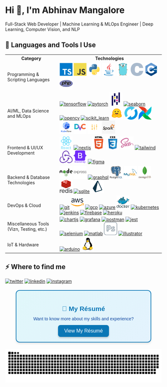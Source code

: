 <h1>Hi 👋, I'm Abhinav Mangalore</h1>
<p>Full-Stack Web Developer | Machine Learning & MLOps Engineer | Deep Learning, Computer Vision, and NLP</p>
<h2>🚀 Languages and Tools I Use</h2>
<table>
<tr>
<th> Category </th>
<th> Technologies </th>
</tr>
<tr>
<td>Programming & Scripting Languages</td>
<td>
<a href="https://www.typescriptlang.org/" target="_blank"><img src="https://raw.githubusercontent.com/devicons/devicon/master/icons/typescript/typescript-original.svg" alt="typescript" width="42" height="42" /></a>
<a href="https://www.javascript.com/" target="_blank"><img src="https://raw.githubusercontent.com/devicons/devicon/master/icons/javascript/javascript-original.svg" alt="javascript" width="42" height="42" /></a>
<a href="https://www.python.org/" target="_blank"><img src="https://raw.githubusercontent.com/devicons/devicon/master/icons/python/python-original.svg" alt="python" width="42" height="42" /></a>
<a href="https://www.java.com/" target="_blank"><img src="https://raw.githubusercontent.com/devicons/devicon/master/icons/java/java-original.svg" alt="java" width="42" height="42" /></a>
<a href="https://go.dev/" target="_blank"><img src="https://raw.githubusercontent.com/devicons/devicon/master/icons/go/go-original.svg" alt="go" width="42" height="42" /></a>
<a href="https://en.wikipedia.org/wiki/C_(programming_language)" target="_blank"><img src="https://raw.githubusercontent.com/devicons/devicon/master/icons/c/c-original.svg" alt="c" width="42" height="42" /></a>
<a href="https://cplusplus.com/" target="_blank"><img src="https://raw.githubusercontent.com/devicons/devicon/master/icons/cplusplus/cplusplus-original.svg" alt="cplusplus" width="42" height="42" /></a>
<a href="https://www.php.net/" target="_blank"><img src="https://raw.githubusercontent.com/devicons/devicon/master/icons/php/php-original.svg" alt="php" width="42" height="42" /></a>
</td>
</tr>

<tr> 
<td>AI/ML, Data Science and MLOps</td>
<td>
<a href="https://www.tensorflow.org/" target="_blank"><img src="https://www.vectorlogo.zone/logos/tensorflow/tensorflow-icon.svg" alt="tensorflow" width="42" height="42" /></a>
<a href="https://pytorch.org/" target="_blank"><img src="https://www.vectorlogo.zone/logos/pytorch/pytorch-icon.svg" alt="pytorch" width="42" height="42" /></a>
<a href="https://pandas.pydata.org/" target="_blank"><img src="https://raw.githubusercontent.com/devicons/devicon/2ae2a900d2f041da66e950e4d48052658d850630/icons/pandas/pandas-original.svg" alt="pandas" width="42" height="42" /></a>
<a href="https://seaborn.pydata.org/" target="_blank"><img src="https://seaborn.pydata.org/_images/logo-mark-lightbg.svg" alt="seaborn" width="42" height="42" /></a>
<a href="https://opencv.org/" target="_blank"><img src="https://www.vectorlogo.zone/logos/opencv/opencv-icon.svg" alt="opencv" width="42" height="42" /></a>
<a href="https://scikit-learn.org/" target="_blank"><img src="https://upload.wikimedia.org/wikipedia/commons/0/05/Scikit_learn_logo_small.svg" alt="scikit_learn" width="42" height="42" /></a>
<a href="https://huggingface.co/"><img src="public/hf-logo.svg" alt="hugging_face" width="42" height="42" /></a>
<a href="https://mlflow.org/" target="_blank"><img src="public/mlflow.png" alt="mlflow" width="42" height="42" /></a>
<a href="https://airflow.apache.org/" target="_blank"><img src="public/apacheairflow.png" alt="apache_airflow" width="42" height="42" /></a>
<a href="https://www.kubeflow.org/" target="_blank"><img src="public/kubeflow.jpg" alt="kubeflow" width="42" height="42" /></a>
<a href="https://dvc.org/" target="_blank"><img src="public/dvc.svg" alt="dvc" width="42" height="42" /></a>
<a href="https://wandb.ai/" target="_blank"><img src="public/weights_&_biases.png" alt="weights_and_biases" width="42" height="42" /></a>
<a href="https://spark.apache.org/" target="_blank"><img src="public/apache-spark.png" alt="apache_spark" width="42" height="42" /></a>
</td>

</tr>
<tr>
<td>
Frontend & UI/UX Development
</td>
<td>
<a href="https://reactjs.org/" target="_blank"><img src="https://raw.githubusercontent.com/devicons/devicon/master/icons/react/react-original-wordmark.svg" alt="react" width="42" height="42" /></a>
<a href="https://nextjs.org/" target="_blank"><img src="https://cdn.worldvectorlogo.com/logos/nextjs-2.svg" alt="nextjs" width="42" height="42" /></a>
<a href="https://developer.mozilla.org/en-US/docs/Web/HTML" target="_blank"><img src="https://raw.githubusercontent.com/devicons/devicon/master/icons/html5/html5-original-wordmark.svg" alt="html5" width="42" height="42" /></a>
<a href="https://developer.mozilla.org/en-US/docs/Web/CSS" target="_blank"><img src="https://raw.githubusercontent.com/devicons/devicon/master/icons/css3/css3-original-wordmark.svg" alt="css3" width="42" height="42" /></a>
<a href="https://sass-lang.com/" target="_blank"><img src="https://raw.githubusercontent.com/devicons/devicon/master/icons/sass/sass-original.svg" alt="sass" width="42" height="42" /></a>
<a href="https://tailwindcss.com/" target="_blank"><img src="https://www.vectorlogo.zone/logos/tailwindcss/tailwindcss-icon.svg" alt="tailwind" width="42" height="42" /></a>
<a href="https://redux.js.org/" target="_blank"><img src="https://raw.githubusercontent.com/devicons/devicon/master/icons/redux/redux-original.svg" alt="redux" width="42" height="42" /></a>
<a href="https://getbootstrap.com/" target="_blank"><img src="https://raw.githubusercontent.com/devicons/devicon/master/icons/bootstrap/bootstrap-plain-wordmark.svg" alt="bootstrap" width="42" height="42" /></a>
<a href="https://www.figma.com/" target="_blank"><img src="https://www.vectorlogo.zone/logos/figma/figma-icon.svg" alt="figma" width="42" height="42" /></a>
</td>

<tr>
<td>
Backend & Database Technologies
</td>
<td>
<a href="https://nodejs.org/" target="_blank"><img src="https://raw.githubusercontent.com/devicons/devicon/master/icons/nodejs/nodejs-original-wordmark.svg" alt="nodejs" width="42" height="42" /></a>
<a href="https://expressjs.com/" target="_blank"><img src="https://raw.githubusercontent.com/devicons/devicon/master/icons/express/express-original-wordmark.svg" alt="express" width="42" height="42" /></a>
<a href="https://graphql.org/" target="_blank"><img src="https://www.vectorlogo.zone/logos/graphql/graphql-icon.svg" alt="graphql" width="42" height="42" /></a>
<a href="https://www.postgresql.org/" target="_blank"><img src="https://raw.githubusercontent.com/devicons/devicon/master/icons/postgresql/postgresql-original-wordmark.svg" alt="postgresql" width="42" height="42" /></a>
<a href="https://www.mysql.com/" target="_blank"><img src="https://raw.githubusercontent.com/devicons/devicon/master/icons/mysql/mysql-original-wordmark.svg" alt="mysql" width="42" height="42" /></a>
<a href="https://www.mongodb.com/" target="_blank"><img src="https://raw.githubusercontent.com/devicons/devicon/master/icons/mongodb/mongodb-original-wordmark.svg" alt="mongodb" width="42" height="42" /></a>
<a href="https://redis.io/" target="_blank"><img src="https://raw.githubusercontent.com/devicons/devicon/master/icons/redis/redis-original-wordmark.svg" alt="redis" width="42" height="42" /></a>
<a href="https://www.sqlite.org/" target="_blank"><img src="https://www.vectorlogo.zone/logos/sqlite/sqlite-icon.svg" alt="sqlite" width="42" height="42" /></a>
<a href="https://www.prisma.io/" target="_blank"><img src="public/prisma.svg" alt="prisma" width="42" height="42" /></a>
</td>
</tr>
<tr>
<td>DevOps & Cloud</td>
<td>
<a target="_blank" href="https://www.vectorlogo.zone/logos/git-scm/git-scm-icon.svg" style="display: inline-block;"><img src="https://www.vectorlogo.zone/logos/git-scm/git-scm-icon.svg" alt="git" width="42" height="42" /></a>
<a href="https://raw.githubusercontent.com/devicons/devicon/master/icons/amazonwebservices/amazonwebservices-original-wordmark.svg"><img src="https://raw.githubusercontent.com/devicons/devicon/master/icons/amazonwebservices/amazonwebservices-original-wordmark.svg" alt="aws" width="42" height="42" /></a>
<a href="https://www.vectorlogo.zone/logos/google_cloud/google_cloud-icon.svg"><img src="https://www.vectorlogo.zone/logos/google_cloud/google_cloud-icon.svg" alt="gcp" width="42" height="42" /></a>
<a href="https://www.vectorlogo.zone/logos/microsoft_azure/microsoft_azure-icon.svg"><img src="https://www.vectorlogo.zone/logos/microsoft_azure/microsoft_azure-icon.svg" alt="azure" width="42" height="42" /></a>
<a href="https://raw.githubusercontent.com/devicons/devicon/master/icons/docker/docker-original-wordmark.svg"><img src="https://raw.githubusercontent.com/devicons/devicon/master/icons/docker/docker-original-wordmark.svg" alt="docker" width="42" height="42" /></a>
<a href="https://www.vectorlogo.zone/logos/kubernetes/kubernetes-icon.svg"><img src="https://www.vectorlogo.zone/logos/kubernetes/kubernetes-icon.svg" alt="kubernetes" width="42" height="42" /></a>
<a href="https://www.vectorlogo.zone/logos/jenkins/jenkins-icon.svg"><img src="https://www.vectorlogo.zone/logos/jenkins/jenkins-icon.svg" alt="jenkins" width="42" height="42" /></a>
<a href="https://www.vectorlogo.zone/logos/firebase/firebase-icon.svg"><img src="https://www.vectorlogo.zone/logos/firebase/firebase-icon.svg" alt="firebase" width="42" height="42" /></a>
<a href="https://www.vectorlogo.zone/logos/heroku/heroku-icon.svg"><img src="https://www.vectorlogo.zone/logos/heroku/heroku-icon.svg" alt="heroku" width="42" height="42" /></a>
</td>
</tr>
<tr>
<td>Miscellaneous Tools (Vizn, Testing, etc.)</td>
<td>
<a href="https://www.chartjs.org/" target="_blank"><img src="https://www.chartjs.org/media/logo-title.svg" alt="chartjs" width="42" height="42" /></a>
<a href="https://grafana.com/" target="_blank"><img src="https://www.vectorlogo.zone/logos/grafana/grafana-icon.svg" alt="grafana" width="42" height="42" /></a>
<a href="https://www.postman.com/" target="_blank"><img src="https://www.vectorlogo.zone/logos/getpostman/getpostman-icon.svg" alt="postman" width="42" height="42" /></a>
<a href="https://jestjs.io/" target="_blank" style="display: inline-block;"><img src="https://www.vectorlogo.zone/logos/jestjsio/jestjsio-icon.svg" alt="jest" width="42" height="42" /></a>
<a href="https://www.selenium.dev/" target="_blank"><img src="https://raw.githubusercontent.com/detain/svg-logos/780f25886640cef088af994181646db2f6b1a3f8/svg/selenium-logo.svg" alt="selenium" width="42" height="42" /></a>
<a href="https://www.mathworks.com/products/matlab.html" target="_blank"><img src="https://upload.wikimedia.org/wikipedia/commons/2/21/Matlab_Logo.png" alt="matlab" width="42" height="42" /></a>
<a href="https://www.adobe.com/products/photoshop.html" target="_blank"><img src="https://raw.githubusercontent.com/devicons/devicon/master/icons/photoshop/photoshop-line.svg" alt="photoshop" width="42" height="42" /></a>
<a href="https://www.adobe.com/products/illustrator.html" target="_blank"><img src="https://www.vectorlogo.zone/logos/adobe_illustrator/adobe_illustrator-icon.svg" alt="illustrator" width="42" height="42" /></a>
</td>

</tr>
<tr>
<td>
IoT & Hardware
</td>
<td>
<a href="https://www.arduino.cc/" target="_blank"><img src="https://cdn.worldvectorlogo.com/logos/arduino-1.svg" alt="arduino" width="42" height="42" /></a>
<a href="https://www.linux.org/" target="_blank" style="display: inline-block;"><img src="https://raw.githubusercontent.com/devicons/devicon/master/icons/linux/linux-original.svg" alt="linux" width="42" height="42" /></a>
</td>
</table>

<h2>⚡️ Where to find me</h2>
<p><a target="_blank" href="https://twitter.com/PhoenixRFTA16" style="display: inline-block;"><img src="https://img.shields.io/badge/twitter-x?style=for-the-badge&logo=x&logoColor=white&color=%230f1419" alt="twitter" /></a>
<a target="_blank" href="https://www.linkedin.com/in/abhinav-mangalore" style="display: inline-block;"><img src="https://img.shields.io/badge/linkedin-logo?style=for-the-badge&logo=linkedin&logoColor=white&color=%230a77b6" alt="linkedin" /></a>
<a target="_blank" href="https://www.instagram.com/abhinavm16104" style="display: inline-block;"><img src="https://img.shields.io/badge/instagram-logo?style=for-the-badge&logo=instagram&logoColor=white&color=%23F35369" alt="instagram" /></a></p>
<!-- <p><img align="center" src="https://github-readme-stats.vercel.app/api?username=AbhinavMangalore16&show_icons=true&locale=en" alt="AbhinavMangalore16" /></p>
<p><img align="center" src="https://github-readme-streak-stats.herokuapp.com/?user=AbhinavMangalore16&" alt="AbhinavMangalore16" /></p>
<p><img src="https://github-readme-stats.vercel.app/api/top-langs?username=AbhinavMangalore16&show_icons=true&locale=en&layout=compact" alt="AbhinavMangalore16" /></p>
<p><a href="https://github.com/ryo-ma/github-profile-trophy"><img src="https://github-profile-trophy.vercel.app/?username=AbhinavMangalore16" alt="AbhinavMangalore16" /></a></p> -->
<div style="border: 2px solid #0a77b6; border-radius: 12px; padding: 16px; max-width: 400px; margin: 20px auto; text-align: center; background: linear-gradient(135deg, #e0f7fa, #e3f2fd); box-shadow: 0 4px 6px rgba(0, 0, 0, 0.1);">
  <h2 style="margin-bottom: 12px; font-family: Arial, sans-serif; color: #0a77b6;">📄 My Résumé</h2>
  <p style="margin: 0 0 12px; font-family: Arial, sans-serif; color: #0d47a1;">Want to know more about my skills and experience?</p>
  <a href="https://drive.google.com/file/d/1plXV3c298jaypy7V7CGTHbB6ZN2o2etc/view?usp=sharing" target="_blank" style="display: inline-block; padding: 10px 20px; background: #0a77b6; color: #fff; text-decoration: none; font-family: Arial, sans-serif; font-size: 16px; border-radius: 8px; box-shadow: 0 3px 5px rgba(0, 0, 0, 0.2);">
    View My Résumé
  </a>
</div>
<picture>
  <source media="(prefers-color-scheme: dark)" srcset="https://github.com/AbhinavMangalore16/AbhinavMangalore16/blob/output/github-snake-dark.svg" />
  <source media="(prefers-color-scheme: light)" srcset="https://github.com/AbhinavMangalore16/AbhinavMangalore16/blob/output/github-snake.svg" />
  <img alt="github-snake" src="https://github.com/AbhinavMangalore16/AbhinavMangalore16/blob/output/snake.svg" />
</picture>
